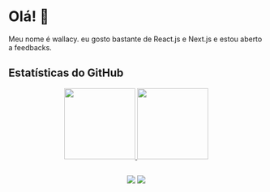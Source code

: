 # Olá! 👋

Meu nome é wallacy. eu gosto bastante de React.js e Next.js e estou aberto a feedbacks.

## Estatísticas do GitHub

<div align="center">
  <a href="https://github.com/wallacy-1">
  <img height="140em" src="https://github-readme-stats.vercel.app/api?username=wallacy-1&show_icons=true&theme=dracula&include_all_commits=true&count_private=true"/>
  <img height="140em" src="https://github-readme-stats.vercel.app/api/top-langs/?username=wallacy-1&layout=compact&langs_count=7&theme=dracula"/>
</div>
  
##
  
<div style="display: inline_block" align="center">
   <a href="https://www.linkedin.com/in/wallacy-dos-santos-silva/" target="_blank"><img src="https://img.shields.io/badge/-LinkedIn-%230077B5?style=for-the-badge&logo=linkedin&logoColor=white" target="_blank"></a> 
   <a href = "mailto:wwallacy@live.com"><img src="https://img.shields.io/badge/-Gmail-%23333?style=for-the-badge&logo=gmail&logoColor=white" target="_blank"></a> 
  </div>
